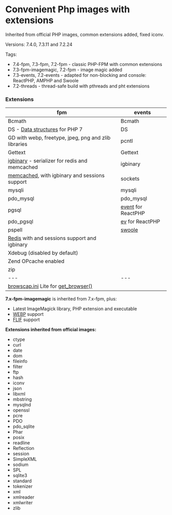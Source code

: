 # Convenient Php images with extensions

Inherited from official PHP images, common extensions added, fixed iconv.

Versions: 7.4.0, 7.3.11 and 7.2.24

Tags:
* 7.4-fpm, 7.3-fpm, 7.2-fpm - classic PHP-FPM with common extensions
* 7.3-fpm-imagemagic, 7.2-fpm - image magic added 
* 7.3-events, 7.2-events  - adapted for non-blocking and console: ReactPHP, AMPHP and Swoole
* 7.2-threads - thread-safe build with pthreads and pht extensions

### Extensions

| **fpm** | **events** |
|---|---|
| Bcmath | Bcmath |
| DS - [Data structures](http://php.net/manual/en/book.ds.php) for PHP 7 | DS |  
| GD with webp, freetype, jpeg, png and zlib libraries | pcntl | 
| Gettext | Gettext |
| [igbinary](https://github.com/igbinary/igbinary) - serializer for redis and memcached | igbinary |
| [memcached](https://github.com/php-memcached-dev/php-memcached/tree/php7), with igbinary and sessions support | sockets | 
| mysqli | mysqli |
| pdo_mysql | pdo_mysql |
| pgsql | [event](http://php.net/manual/en/book.event.php) for ReactPHP |
| pdo_pgsql | [ev](http://php.net/manual/en/book.ev.php) for ReactPHP |
| pspell | [swoole](https://github.com/swoole/swoole-src) |
| [Redis](https://github.com/phpredis/phpredis) with and sessions support and igbinary |  |
| Xdebug (disabled by default) | |
| Zend OPcache enabled | |
| zip | | 
|---|---|
| [browscap.ini](http://browscap.org/) Lite for [get_browser()](http://php.net/manual/en/function.get-browser.php) | |

**7.x-fpm-imagemagic** is inherited from 7.x-fpm, plus: 
* Latest ImageMagick library, PHP extension and executable
* [WEBP](https://en.wikipedia.org/wiki/WebP) support
* [FLIF](https://en.wikipedia.org/wiki/Free_Lossless_Image_Format) support


**Extensions inherited from official images:**
* ctype
* curl
* date
* dom
* fileinfo
* filter
* ftp
* hash
* iconv
* json
* libxml
* mbstring
* mysqlnd
* openssl
* pcre
* PDO
* pdo_sqlite
* Phar
* posix
* readline
* Reflection
* session
* SimpleXML
* sodium
* SPL
* sqlite3
* standard
* tokenizer
* xml
* xmlreader
* xmlwriter
* zlib

